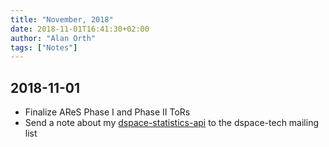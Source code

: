```yaml
---
title: "November, 2018"
date: 2018-11-01T16:41:30+02:00
author: "Alan Orth"
tags: ["Notes"]
---
```


## 2018-11-01

- Finalize AReS Phase I and Phase II ToRs
- Send a note about my [dspace-statistics-api](https://github.com/ilri/dspace-statistics-api) to the dspace-tech mailing list

<!--more-->

<!-- vim: set sw=2 ts=2: -->
